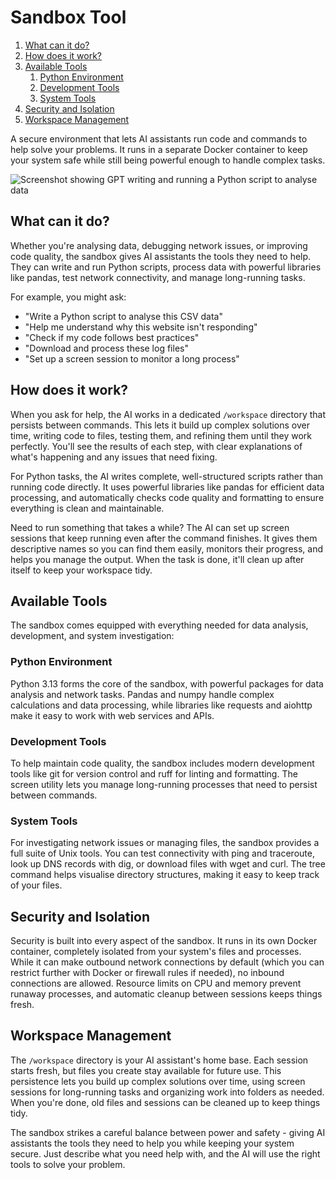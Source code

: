 # Sandbox Tool

1. [What can it do?](#what-can-it-do)
2. [How does it work?](#how-does-it-work)
3. [Available Tools](#available-tools)
   1. [Python Environment](#python-environment)
   2. [Development Tools](#development-tools)
   3. [System Tools](#system-tools)
4. [Security and Isolation](#security-and-isolation)
5. [Workspace Management](#workspace-management)

A secure environment that lets AI assistants run code and commands to help solve your problems.
It runs in a separate Docker container to keep your system safe while still being powerful enough
to handle complex tasks.

![Screenshot showing GPT writing and running a Python script to analyse data](./images/sandbox-usage.png)

## What can it do?

Whether you're analysing data, debugging network issues, or improving code quality, the sandbox
gives AI assistants the tools they need to help. They can write and run Python scripts, process
data with powerful libraries like pandas, test network connectivity, and manage long-running tasks.

For example, you might ask:

- "Write a Python script to analyse this CSV data"
- "Help me understand why this website isn't responding"
- "Check if my code follows best practices"
- "Download and process these log files"
- "Set up a screen session to monitor a long process"

## How does it work?

When you ask for help, the AI works in a dedicated `/workspace` directory that persists between
commands. This lets it build up complex solutions over time, writing code to files, testing them,
and refining them until they work perfectly. You'll see the results of each step, with clear
explanations of what's happening and any issues that need fixing.

For Python tasks, the AI writes complete, well-structured scripts rather than running code
directly. It uses powerful libraries like pandas for efficient data processing, and automatically
checks code quality and formatting to ensure everything is clean and maintainable.

Need to run something that takes a while? The AI can set up screen sessions that keep running
even after the command finishes. It gives them descriptive names so you can find them easily,
monitors their progress, and helps you manage the output. When the task is done, it'll clean up
after itself to keep your workspace tidy.

## Available Tools

The sandbox comes equipped with everything needed for data analysis, development, and system
investigation:

### Python Environment

Python 3.13 forms the core of the sandbox, with powerful packages for data analysis and network
tasks. Pandas and numpy handle complex calculations and data processing, while libraries like
requests and aiohttp make it easy to work with web services and APIs.

### Development Tools

To help maintain code quality, the sandbox includes modern development tools like git for version
control and ruff for linting and formatting. The screen utility lets you manage long-running
processes that need to persist between commands.

### System Tools

For investigating network issues or managing files, the sandbox provides a full suite of Unix
tools. You can test connectivity with ping and traceroute, look up DNS records with dig, or
download files with wget and curl. The tree command helps visualise directory structures, making
it easy to keep track of your files.

## Security and Isolation

Security is built into every aspect of the sandbox. It runs in its own Docker container,
completely isolated from your system's files and processes. While it can make outbound network
connections by default (which you can restrict further with Docker or firewall rules if needed),
no inbound connections are allowed. Resource limits on CPU and memory prevent runaway processes,
and automatic cleanup between sessions keeps things fresh.

## Workspace Management

The `/workspace` directory is your AI assistant's home base. Each session starts fresh, but files
you create stay available for future use. This persistence lets you build up complex solutions
over time, using screen sessions for long-running tasks and organizing work into folders as
needed. When you're done, old files and sessions can be cleaned up to keep things tidy.

The sandbox strikes a careful balance between power and safety - giving AI assistants the tools
they need to help you while keeping your system secure. Just describe what you need help with,
and the AI will use the right tools to solve your problem.
